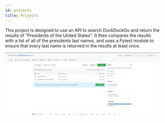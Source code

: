 ```yaml
---
id: projects
title: Projects
---
```


This project is designed to use an API to search DuckDuckGo and return the results of "Presidents of the United States". It then compares the results with a list of all of the presidents last names, and uses a Pytest module to ensure that every last name is returned in the results at least once.

![Screenshot of the project github landing page](./assets/portfolioprojectpic.JPG)
